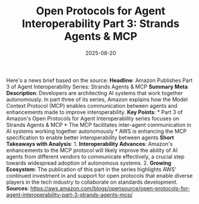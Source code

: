﻿---
title: 'Open Protocols for Agent Interoperability Part 3: Strands Agents & MCP'
date: '2025-08-20'
category: Markets
summary: ''
slug: open protocols for agent interoperability part 3 strands age
source_urls:
- https://aws.amazon.com/blogs/opensource/open-protocols-for-agent-interoperability-part-3-strands-agents-mcp/
seo:
  title: 'Open Protocols for Agent Interoperability Part 3: Strands Agents & MCP |
    Hash n Hedge'
  description: ''
  keywords:
  - news
  - markets
  - brief
---

Here's a news brief based on the source:  **Headline**: Amazon Publishes Part 3 of Agent Interoperability Series: Strands Agents & MCP  **Summary Meta Description**: Developers are architecting AI systems that work together autonomously. In part three of its series, Amazon explains how the Model Context Protocol (MCP) enables communication between agents and enhancements made to improve interoperability.  **Key Points**:  * Part 3 of Amazon's Open Protocols for Agent Interoperability series focuses on Strands Agents & MCP * The MCP facilitates inter-agent communication in AI systems working together autonomously * AWS is enhancing the MCP specification to enable better interoperability between agents  **Short Takeaways with Analysis**:   1. **Interoperability Advances**: Amazon's enhancements to the MCP protocol will likely improve the ability of AI agents from different vendors to communicate effectively, a crucial step towards widespread adoption of autonomous systems. 2. **Growing Ecosystem**: The publication of this part in the series highlights AWS' continued investment in and support for open protocols that enable diverse players in the tech industry to collaborate on standards development.  **Sources**: https://aws.amazon.com/blogs/opensource/open-protocols-for-agent-interoperability-part-3-strands-agents-mcp/ 
